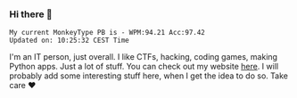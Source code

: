 ### Hi there 👋
<!-- PB START -->
```
My current MonkeyType PB is - WPM:94.21 Acc:97.42
Updated on: 10:25:32 CEST Time
```
<!-- PB END -->
I'm an IT person, just overall. I like CTFs, hacking, coding games, making Python apps. Just a lot of stuff.
You can check out my website [here](https://skill3472.github.io/).
I will probably add some interesting stuff here, when I get the idea to do so. Take care ❤️
